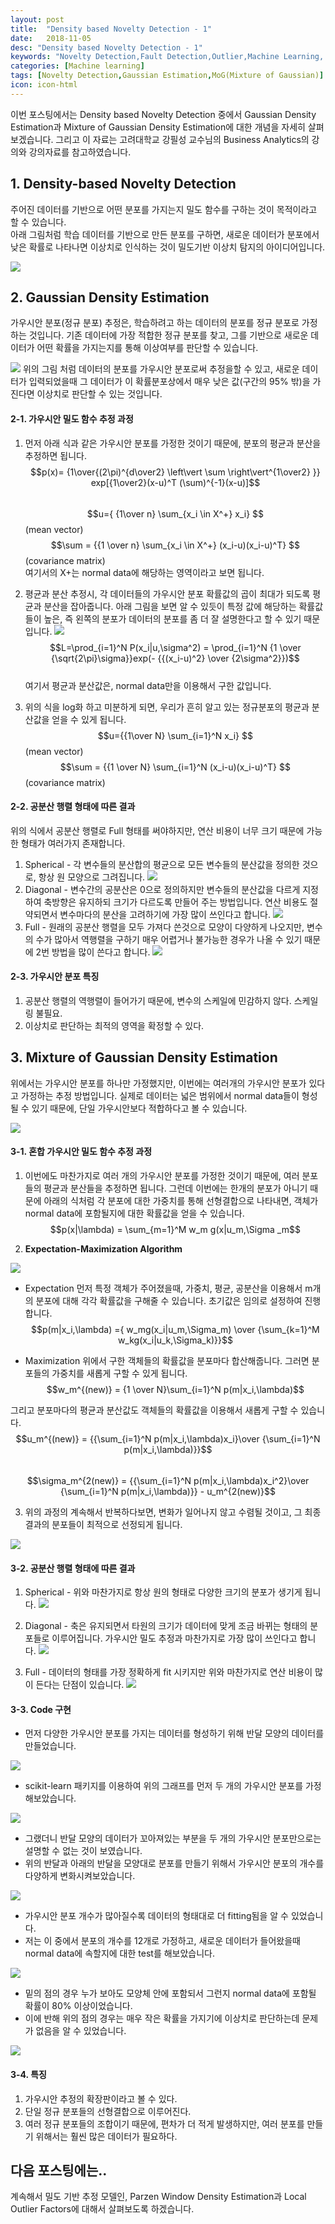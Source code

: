```yaml
---
layout: post
title:  "Density based Novelty Detection - 1"
date:   2018-11-05
desc: "Density based Novelty Detection - 1"
keywords: "Novelty Detection,Fault Detection,Outlier,Machine Learning, Gaussian,Mixture of Gaussian"
categories: [Machine learning]
tags: [Novelty Detection,Gaussian Estimation,MoG(Mixture of Gaussian)]
icon: icon-html
---
```


이번 포스팅에서는 Density based Novelty Detection 중에서 Gaussian Density Estimation과 Mixture of Gaussian Density Estimation에 대한 개념을 자세히 살펴보겠습니다. 그리고 이 자료는 고려대학교 강필성 교수님의 Business Analytics의 강의와 강의자료를 참고하였습니다.


## 1. Density-based Novelty Detection
>  
주어진 데이터를 기반으로 어떤 분포를 가지는지 밀도 함수를 구하는 것이 목적이라고 할 수 있습니다.  
아래 그림처럼 학습 데이터를 기반으로 만든 분포를 구하면, 새로운 데이터가 분포에서 낮은 확률로 나타나면 이상치로 인식하는 것이 밀도기반 이상치 탐지의 아이디어입니다.  

![](https://i.imgur.com/LsDoDAF.png?1)
 
## 2. Gaussian Density Estimation 
>  
가우시안 분포(정규 분포) 추정은, 학습하려고 하는 데이터의 분포를 정규 분포로 가정하는 것입니다.
기존 데이터에 가장 적합한 정규 분포를 찾고, 그를 기반으로 새로운 데이터가 어떤 확률을 가지는지를 통해 이상여부를 판단할 수 있습니다.

![](https://i.imgur.com/zgngdLR.png?1)
위의 그림 처럼 데이터의 분포를 가우시안 분포로써 추정을할 수 있고, 새로운 데이터가 입력되었을때 그 데이터가 이 확률분포상에서 매우 낮은 값(구간의 95% 밖)을 가진다면 이상치로 판단할 수 있는 것입니다.


#### 2-1. 가우시안 밀도 함수 추정 과정
 1. 먼저 아래 식과 같은 가우시안 분포를 가정한 것이기 때문에, 분포의 평균과 분산을 추정하면 됩니다. 
 $$p(x)= {1\over{(2\pi)^{d\over2} \left\vert \sum \right\vert^{1\over2} }} exp[{1\over2}(x-u)^T (\sum)^{-1}(x-u)]$$  
 $$u={ {1\over n} \sum_{x_i \in X^+} x_i} $$ (mean vector)  
 $$\sum = {{1 \over n} \sum_{x_i \in X^+} (x_i-u)(x_i-u)^T} $$ (covariance matrix)  
 여기서의 X+는 normal data에 해당하는 영역이라고 보면 됩니다.  
 
 2. 평균과 분산 추정시, 각 데이터들의 가우시안 분포 확률값의 곱이 최대가 되도록 평균과 분산을 잡아줍니다. 아래 그림을 보면 알 수 있듯이 특정 값에 해당하는 확률값들이 높은, 즉 왼쪽의 분포가 데이터의 분포를 좀 더 잘 설명한다고 할 수 있기 때문입니다.
![](https://i.imgur.com/CEeEouY.png)
 $$L=\prod_{i=1}^N P(x_i|u,\sigma^2) = \prod_{i=1}^N {1 \over {\sqrt{2\pi}\sigma}}exp(- {{(x_i-u)^2} \over {2\sigma^2}})$$  
 여기서 평균과 분산값은, normal data만을 이용해서 구한 값입니다.
 
 3. 위의 식을 log화 하고 미분하게 되면, 우리가 흔히 알고 있는 정규분포의 평균과 분산값을 얻을 수 있게 됩니다.
 $$u={{1\over N} \sum_{i=1}^N x_i} $$ (mean vector)  
 $$\sum = {{1 \over N} \sum_{i=1}^N (x_i-u)(x_i-u)^T} $$ (covariance matrix) 
 
#### 2-2. 공분산 행렬 형태에 따른 결과
위의 식에서 공분산 행렬로 Full 형태를 써야하지만, 연산 비용이 너무 크기 때문에 가능한 형태가 여러가지 존재합니다.
 1. Spherical - 각 변수들의 분산합의 평균으로 모든 변수들의 분산값을 정의한 것으로, 항상 원 모양으로 그려집니다.
 ![](https://i.imgur.com/kcSgTxR.png?1)  
 2. Diagonal - 변수간의 공분산은 0으로 정의하지만 변수들의 분산값을 다르게 지정하여 축방향은 유지하되 크기가 다르도록 만들어 주는 방법입니다. 연산 비용도 절약되면서 변수마다의 분산을 고려하기에 가장 많이 쓰인다고 합니다.
 ![](https://i.imgur.com/AsLkFTJ.png?1)  
 3. Full - 원래의 공분산 행렬을 모두 가져다 쓴것으로 모양이 다양하게 나오지만, 변수의 수가 많아서 역행렬을 구하기 매우 어렵거나 불가능한 경우가 나올 수 있기 때문에 2번 방법을 많이 쓴다고 합니다.
 ![](https://i.imgur.com/KdRWBKz.png?1)


#### 2-3. 가우시안 분포 특징
 1. 공분산 행렬의 역행렬이 들어가기 때문에, 변수의 스케일에 민감하지 않다. 스케일링 불필요.
 2. 이상치로 판단하는 최적의 영역을 확정할 수 있다.


## 3. Mixture of Gaussian Density Estimation
>  
위에서는 가우시안 분포를 하나만 가정했지만, 이번에는 여러개의 가우시안 분포가 있다고 가정하는 추정 방법입니다.
실제로 데이터는 넓은 범위에서 normal data들이 형성될 수 있기 때문에, 단일 가우시안보다 적합하다고 볼 수 있습니다.

![](https://i.imgur.com/QY5H8rl.png?1)

#### 3-1. 혼합 가우시안 밀도 함수 추정 과정
 1. 이번에도 마찬가지로 여러 개의 가우시안 분포를 가정한 것이기 때문에, 여러 분포들의 평균과 분산들을 추정하면 됩니다.
 그런데 이번에는 한개의 분포가 아니기 때문에 아래의 식처럼 각 분포에 대한 가중치를 통해 선형결합으로 나타내면, 객체가 normal data에 포함될지에 대한 확률값을 얻을 수 있습니다.
 $$p(x|\lambda) = \sum_{m=1}^M w_m g(x|u_m,\Sigma _m$$  
 
 2. **Expectation-Maximization Algorithm**  

![](https://i.imgur.com/pRV8BNZ.png)
 - Expectation
 먼저 특정 객체가 주어졌을때, 가중치, 평균, 공분산을 이용해서 m개의 분포에 대해 각각 확률값을 구해줄 수 있습니다. 초기값은 임의로 설정하여 진행합니다.  
  $$p(m|x_i,\lambda) ={ w_mg(x_i|u_m,\Sigma_m) \over {\sum_{k=1}^M w_kg(x_i|u_k,\Sigma_k)}}$$  
  
 - Maximization
 위에서 구한 객체들의 확률값을 분포마다 합산해줍니다. 그러면 분포들의 가중치를 새롭게 구할 수 있게 됩니다.  
 $$w_m^{(new)} = {1 \over N}\sum_{i=1}^N p(m|x_i,\lambda)$$  
 
 그리고 분포마다의 평균과 분산값도 객체들의 확률값을 이용해서 새롭게 구할 수 있습니다.
 $$u_m^{(new)} = {{\sum_{i=1}^N p(m|x_i,\lambda)x_i}\over {\sum_{i=1}^N p(m|x_i,\lambda)}}$$    
 $$\sigma_m^{2(new)} = {{\sum_{i=1}^N p(m|x_i,\lambda)x_i^2}\over {\sum_{i=1}^N p(m|x_i,\lambda)}} - u_m^{2(new)}$$  
 
 
 
 3. 위의 과정의 계속해서 반복하다보면, 변화가 일어나지 않고 수렴될 것이고, 그 최종 결과의 분포들이 최적으로 선정되게 됩니다.
 
 ![](https://i.imgur.com/l7RVls0.gif)
 

 
#### 3-2. 공분산 행렬 형태에 따른 결과
 1. Spherical - 위와 마찬가지로 항상 원의 형태로 다양한 크기의 분포가 생기게 됩니다.
 ![](https://i.imgur.com/Kaf63l8.png)  
 
 2. Diagonal - 축은 유지되면서 타원의 크기가 데이터에 맞게 조금 바뀌는 형태의 분포들로 이루어집니다. 가우시안 밀도 추정과 마찬가지로 가장 많이 쓰인다고 합니다.
 ![](https://i.imgur.com/fdp1G9A.png)  
 
 3. Full - 데이터의 형태를 가장 정확하게 fit 시키지만 위와 마찬가지로 연산 비용이 많이 든다는 단점이 있습니다.
 ![](https://i.imgur.com/ZTMqFcW.png)
 
#### 3-3. Code 구현

- 먼저 다양한 가우시안 분포를 가지는 데이터를 형성하기 위해 반달 모양의 데이터를 만들었습니다.  

![](https://i.imgur.com/rkfv4kf.png)

- scikit-learn 패키지를 이용하여 위의 그래프를 먼저 두 개의 가우시안 분포를 가정해보았습니다.  

![](https://i.imgur.com/h9pUc4W.png)  

- 그랬더니 반달 모양의 데이터가 꼬아져있는 부분을 두 개의 가우시안 분포만으로는 설명할 수 없는 것이 보였습니다.  
- 위의 반달과 아래의 반달을 모양대로 분포를 만들기 위해서 가우시안 분포의 개수를 다양하게 변화시켜보았습니다.  

![](https://i.imgur.com/ozdYYLt.png?1)  

- 가우시안 분포 개수가 많아질수록 데이터의 형태대로 더 fitting됨을 알 수 있었습니다. 
- 저는 이 중에서 분포의 개수를 12개로 가정하고, 새로운 데이터가 들어왔을때 normal data에 속할지에 대한 test를 해보았습니다.

![](https://i.imgur.com/JWhi3mz.png)  

- 밑의 점의 경우 누가 보아도 모양체 안에 포함되서 그런지 normal data에 포함될 확률이 80% 이상이었습니다.
- 이에 반해 위의 점의 경우는 매우 작은 확률을 가지기에 이상치로 판단하는데 문제가 없음을 알 수 있었습니다.

![](https://i.imgur.com/4eTwNzq.png)

#### 3-4. 특징
 1. 가우시안 추정의 확장판이라고 볼 수 있다.
 2. 단일 정규 분포들의 선형결합으로 이루어진다.
 3. 여러 정규 분포들의 조합이기 때문에, 편차가 더 적게 발생하지만, 여러 분포를 만들기 위해서는 훨씬 많은 데이터가 필요하다.

## 다음 포스팅에는..

계속해서 밀도 기반 추정 모델인, Parzen Window Density Estimation과 Local Outlier Factors에 대해서 살펴보도록 하겠습니다.

